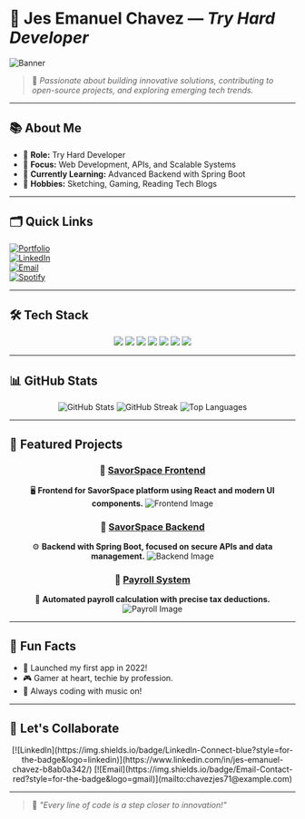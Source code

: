 # 🚀 **Jes Emanuel Chavez** — *Try Hard Developer*

![Banner](https://64.media.tumblr.com/f6753c4537c395a5305d5e8b872a35bc/c2332f2c10cafb94-1c/s1280x1920/0f86834b55e59e62707ca253f8d6d212df1f1af9.jpg)

> 🌟 *Passionate about building innovative solutions, contributing to open-source projects, and exploring emerging tech trends.*  

---

## 📚 **About Me**
- 💼 **Role:** Try Hard Developer  
- 🎯 **Focus:** Web Development, APIs, and Scalable Systems  
- 🌱 **Currently Learning:** Advanced Backend with Spring Boot  
- 🧠 **Hobbies:** Sketching, Gaming, Reading Tech Blogs  

---

## 🗂️ **Quick Links**
[![Portfolio](https://img.shields.io/badge/Portfolio-Visit-orange?style=for-the-badge&logo=google-chrome&logoColor=white)](#)  
[![LinkedIn](https://img.shields.io/badge/LinkedIn-Connect-blue?style=for-the-badge&logo=linkedin&logoColor=white)](https://www.linkedin.com/in/jes-emanuel-chavez-b8ab0a342/)  
[![Email](https://img.shields.io/badge/Email-Contact-red?style=for-the-badge&logo=gmail&logoColor=white)](mailto:chavezjes71@example.com)  
[![Spotify](https://img.shields.io/badge/Spotify-Listen-green?style=for-the-badge&logo=spotify&logoColor=white)](https://open.spotify.com/playlist/1pAi9UkQMFyPMYFA0jPgae?si=3dfc0373d4a54fed)  

---

## 🛠️ **Tech Stack**

<div align="center">
  <img src="https://img.shields.io/badge/Python-3776AB?style=for-the-badge&logo=python&logoColor=white" />
  <img src="https://img.shields.io/badge/JavaScript-F7DF1E?style=for-the-badge&logo=javascript&logoColor=black" />
  <img src="https://img.shields.io/badge/React-61DAFB?style=for-the-badge&logo=react&logoColor=black" />
  <img src="https://img.shields.io/badge/HTML5-E34F26?style=for-the-badge&logo=html5&logoColor=white" />
  <img src="https://img.shields.io/badge/CSS3-1572B6?style=for-the-badge&logo=css3&logoColor=white" />
  <img src="https://img.shields.io/badge/Spring_Boot-6DB33F?style=for-the-badge&logo=spring&logoColor=white" />
  <img src="https://img.shields.io/badge/MySQL-00000F?style=for-the-badge&logo=mysql&logoColor=white" />
</div>

---

## 📊 **GitHub Stats**

<div align="center">
  <img src="https://github-readme-stats.vercel.app/api?username=Cappi-dev&show_icons=true&theme=tokyonight" alt="GitHub Stats" />
  <img src="https://github-readme-streak-stats.herokuapp.com/?user=Cappi-dev&theme=tokyonight" alt="GitHub Streak" />
  <img src="https://github-readme-stats.vercel.app/api/top-langs/?username=Cappi-dev&layout=compact&theme=tokyonight" alt="Top Languages" />
</div>

---

## 🚀 **Featured Projects**

<div align="center">
  
  ### 🔗 [**SavorSpace Frontend**](https://github.com/karl2522/SavorSpace-Frontend)
  🖥️ **Frontend for SavorSpace platform using React and modern UI components.**
  ![Frontend Image](https://i.pinimg.com/736x/8b/db/51/8bdb51ecf2f4c7d9a225a14b11a9d4dc.jpg)
  
  ### 🔗 [**SavorSpace Backend**](https://github.com/karl2522/SavorSpace-Backend)
  ⚙️ **Backend with Spring Boot, focused on secure APIs and data management.**
  ![Backend Image](https://i.pinimg.com/736x/af/3a/74/af3a741c07d2cfb96176a2f11470d25f.jpg)
  
  ### 🔗 [**Payroll System**](https://github.com/Cappi-dev/Payroll_System)
  💼 **Automated payroll calculation with precise tax deductions.**
  ![Payroll Image](https://i.pinimg.com/736x/a7/02/c2/a702c2ee276e68e95dc53a08f4ddfe17.jpg)
  
</div>

---

## 🌟 **Fun Facts**
- 🚀 Launched my first app in 2022!  
- 🎮 Gamer at heart, techie by profession.  
- 🎵 Always coding with music on!  

---

## 🤝 **Let's Collaborate**
<div align="center">
  [![LinkedIn](https://img.shields.io/badge/LinkedIn-Connect-blue?style=for-the-badge&logo=linkedin)](https://www.linkedin.com/in/jes-emanuel-chavez-b8ab0a342/)
  [![Email](https://img.shields.io/badge/Email-Contact-red?style=for-the-badge&logo=gmail)](mailto:chavezjes71@example.com)
</div>

---

> 🧠 *"Every line of code is a step closer to innovation!"*  
